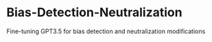 # Bias-Detection-Neutralization
Fine-tuning GPT3.5 for bias detection and neutralization modifications
